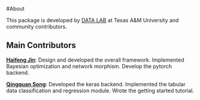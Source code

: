 #About

This package is developed by [DATA LAB](http://faculty.cs.tamu.edu/xiahu/) at Texas A&M University and community contributors.

## Main Contributors

[**Haifeng Jin**](https://github.com/jhfjhfj1):
Design and developed the overall framework. 
Implemented Bayesian optimization and network morphism.
Develop the pytorch backend.

[**Qingquan Song**](https://github.com/song3134):
Developed the keras backend.
Implemented the tabular data classification and regression module.
Wrote the getting started tutorial.
